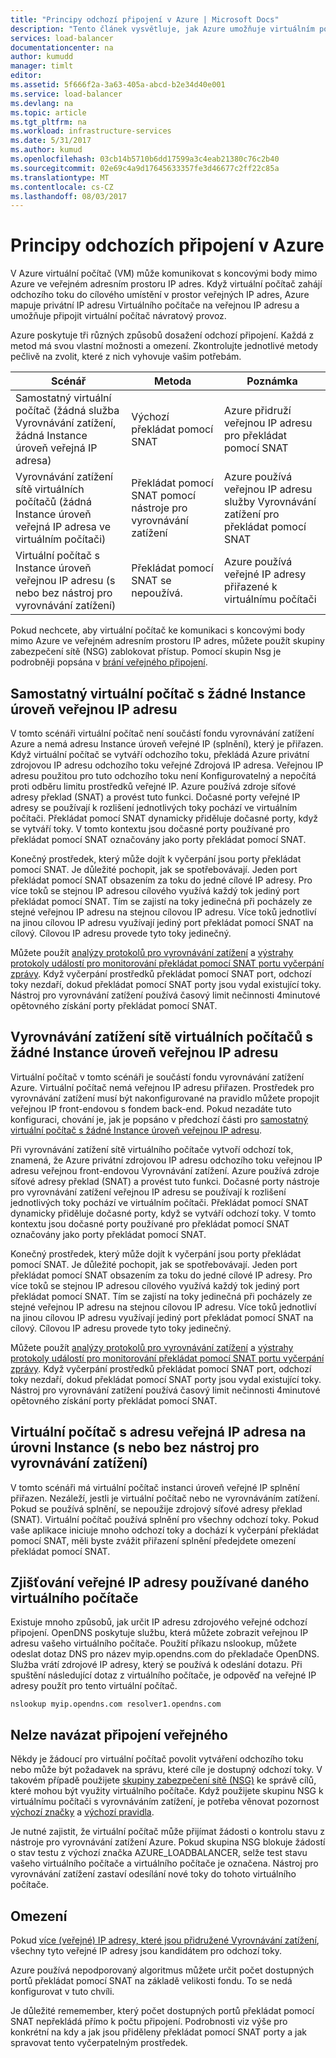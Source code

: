 ```yaml
---
title: "Principy odchozí připojení v Azure | Microsoft Docs"
description: "Tento článek vysvětluje, jak Azure umožňuje virtuálním počítačům komunikovat s služby veřejného Internetu."
services: load-balancer
documentationcenter: na
author: kumudd
manager: timlt
editor: 
ms.assetid: 5f666f2a-3a63-405a-abcd-b2e34d40e001
ms.service: load-balancer
ms.devlang: na
ms.topic: article
ms.tgt_pltfrm: na
ms.workload: infrastructure-services
ms.date: 5/31/2017
ms.author: kumud
ms.openlocfilehash: 03cb14b5710b6dd17599a3c4eab21380c76c2b40
ms.sourcegitcommit: 02e69c4a9d17645633357fe3d46677c2ff22c85a
ms.translationtype: MT
ms.contentlocale: cs-CZ
ms.lasthandoff: 08/03/2017
---
```

# <a name="understanding-outbound-connections-in-azure"></a>Principy odchozích připojení v Azure

V Azure virtuální počítač (VM) může komunikovat s koncovými body mimo Azure ve veřejném adresním prostoru IP adres. Když virtuální počítač zahájí odchozího toku do cílového umístění v prostor veřejných IP adres, Azure mapuje privátní IP adresu Virtuálního počítače na veřejnou IP adresu a umožňuje připojit virtuální počítač návratový provoz.

Azure poskytuje tři různých způsobů dosažení odchozí připojení. Každá z metod má svou vlastní možnosti a omezení. Zkontrolujte jednotlivé metody pečlivě na zvolit, které z nich vyhovuje vašim potřebám.

| Scénář | Metoda | Poznámka |
| --- | --- | --- |
| Samostatný virtuální počítač (žádná služba Vyrovnávání zatížení, žádná Instance úroveň veřejná IP adresa) |Výchozí překládat pomocí SNAT |Azure přidruží veřejnou IP adresu pro překládat pomocí SNAT |
| Vyrovnávání zatížení sítě virtuálních počítačů (žádná Instance úroveň veřejná IP adresa ve virtuálním počítači) |Překládat pomocí SNAT pomocí nástroje pro vyrovnávání zatížení |Azure používá veřejnou IP adresu služby Vyrovnávání zatížení pro překládat pomocí SNAT |
| Virtuální počítač s Instance úroveň veřejnou IP adresu (s nebo bez nástroj pro vyrovnávání zatížení) |Překládat pomocí SNAT se nepoužívá. |Azure používá veřejné IP adresy přiřazené k virtuálnímu počítači |

Pokud nechcete, aby virtuální počítač ke komunikaci s koncovými body mimo Azure ve veřejném adresním prostoru IP adres, můžete použít skupiny zabezpečení sítě (NSG) zablokovat přístup. Pomocí skupin Nsg je podrobněji popsána v [brání veřejného připojení](#preventing-public-connectivity).

## <a name="standalone-vm-with-no-instance-level-public-ip-address"></a>Samostatný virtuální počítač s žádné Instance úroveň veřejnou IP adresu

V tomto scénáři virtuální počítač není součástí fondu vyrovnávání zatížení Azure a nemá adresu Instance úroveň veřejné IP (splnění), který je přiřazen. Když virtuální počítač se vytváří odchozího toku, překládá Azure privátní zdrojovou IP adresu odchozího toku veřejné Zdrojová IP adresa. Veřejnou IP adresu použitou pro tuto odchozího toku není Konfigurovatelný a nepočítá proti odběru limitu prostředků veřejné IP. Azure používá zdroje síťové adresy překlad (SNAT) a provést tuto funkci. Dočasné porty veřejné IP adresy se používají k rozlišení jednotlivých toky pochází ve virtuálním počítači. Překládat pomocí SNAT dynamicky přiděluje dočasné porty, když se vytváří toky. V tomto kontextu jsou dočasné porty používané pro překládat pomocí SNAT označovány jako porty překládat pomocí SNAT.

Konečný prostředek, který může dojít k vyčerpání jsou porty překládat pomocí SNAT. Je důležité pochopit, jak se spotřebovávají. Jeden port překládat pomocí SNAT obsazením za toku do jedné cílové IP adresy. Pro více toků se stejnou IP adresou cílového využívá každý tok jediný port překládat pomocí SNAT. Tím se zajistí na toky jedinečná při pocházely ze stejné veřejnou IP adresu na stejnou cílovou IP adresu. Více toků jednotliví na jinou cílovou IP adresu využívají jediný port překládat pomocí SNAT na cílový. Cílovou IP adresu provede tyto toky jedinečný.

Můžete použít [analýzy protokolů pro vyrovnávání zatížení](load-balancer-monitor-log.md) a [výstrahy protokoly událostí pro monitorování překládat pomocí SNAT portu vyčerpání zprávy](load-balancer-monitor-log.md#alert-event-log). Když vyčerpání prostředků překládat pomocí SNAT port, odchozí toky nezdaří, dokud překládat pomocí SNAT porty jsou vydal existující toky. Nástroj pro vyrovnávání zatížení používá časový limit nečinnosti 4minutové opětovného získání porty překládat pomocí SNAT.

## <a name="load-balanced-vm-with-no-instance-level-public-ip-address"></a>Vyrovnávání zatížení sítě virtuálních počítačů s žádné Instance úroveň veřejnou IP adresu

Virtuální počítač v tomto scénáři je součástí fondu vyrovnávání zatížení Azure.  Virtuální počítač nemá veřejnou IP adresu přiřazen. Prostředek pro vyrovnávání zatížení musí být nakonfigurované na pravidlo můžete propojit veřejnou IP front-endovou s fondem back-end.  Pokud nezadáte tuto konfiguraci, chování je, jak je popsáno v předchozí části pro [samostatný virtuální počítač s žádné Instance úroveň veřejnou IP adresu](load-balancer-outbound-connections.md#standalone-vm-with-no-instance-level-public-ip-address).

Při vyrovnávání zatížení sítě virtuálního počítače vytvoří odchozí tok, znamená, že Azure privátní zdrojovou IP adresu odchozího toku veřejnou IP adresu veřejnou front-endovou Vyrovnávání zatížení. Azure používá zdroje síťové adresy překlad (SNAT) a provést tuto funkci. Dočasné porty nástroje pro vyrovnávání zatížení veřejnou IP adresu se používají k rozlišení jednotlivých toky pochází ve virtuálním počítači. Překládat pomocí SNAT dynamicky přiděluje dočasné porty, když se vytváří odchozí toky. V tomto kontextu jsou dočasné porty používané pro překládat pomocí SNAT označovány jako porty překládat pomocí SNAT.

Konečný prostředek, který může dojít k vyčerpání jsou porty překládat pomocí SNAT. Je důležité pochopit, jak se spotřebovávají. Jeden port překládat pomocí SNAT obsazením za toku do jedné cílové IP adresy. Pro více toků se stejnou IP adresou cílového využívá každý tok jediný port překládat pomocí SNAT. Tím se zajistí na toky jedinečná při pocházely ze stejné veřejnou IP adresu na stejnou cílovou IP adresu. Více toků jednotliví na jinou cílovou IP adresu využívají jediný port překládat pomocí SNAT na cílový. Cílovou IP adresu provede tyto toky jedinečný.

Můžete použít [analýzy protokolů pro vyrovnávání zatížení](load-balancer-monitor-log.md) a [výstrahy protokoly událostí pro monitorování překládat pomocí SNAT portu vyčerpání zprávy](load-balancer-monitor-log.md#alert-event-log). Když vyčerpání prostředků překládat pomocí SNAT port, odchozí toky nezdaří, dokud překládat pomocí SNAT porty jsou vydal existující toky. Nástroj pro vyrovnávání zatížení používá časový limit nečinnosti 4minutové opětovného získání porty překládat pomocí SNAT.

## <a name="vm-with-an-instance-level-public-ip-address-with-or-without-load-balancer"></a>Virtuální počítač s adresu veřejná IP adresa na úrovni Instance (s nebo bez nástroj pro vyrovnávání zatížení)

V tomto scénáři má virtuální počítač instanci úroveň veřejné IP splnění přiřazen. Nezáleží, jestli je virtuální počítač nebo ne vyrovnáváním zatížení. Pokud se používá splnění, se nepoužije zdrojový síťové adresy překlad (SNAT). Virtuální počítač používá splnění pro všechny odchozí toky. Pokud vaše aplikace iniciuje mnoho odchozí toky a dochází k vyčerpání překládat pomocí SNAT, měli byste zvážit přiřazení splnění předejdete omezení překládat pomocí SNAT.

## <a name="discovering-the-public-ip-used-by-a-given-vm"></a>Zjišťování veřejné IP adresy používané daného virtuálního počítače

Existuje mnoho způsobů, jak určit IP adresu zdrojového veřejné odchozí připojení. OpenDNS poskytuje službu, která můžete zobrazit veřejnou IP adresu vašeho virtuálního počítače. Použití příkazu nslookup, můžete odeslat dotaz DNS pro název myip.opendns.com do překladače OpenDNS. Služba vrátí zdrojové IP adresy, který se používá k odeslání dotazu. Při spuštění následující dotaz z virtuálního počítače, je odpověď na veřejné IP adresy použít pro tento virtuální počítač.

    nslookup myip.opendns.com resolver1.opendns.com

## <a name="preventing-public-connectivity"></a>Nelze navázat připojení veřejného

Někdy je žádoucí pro virtuální počítač povolit vytváření odchozího toku nebo může být požadavek na správu, které cíle je dostupný odchozí toky. V takovém případě použijete [skupiny zabezpečení sítě (NSG)](../virtual-network/virtual-networks-nsg.md) ke správě cílů, které mohou být využity virtuálního počítače. Když použijete skupinu NSG k virtuálnímu počítači s vyrovnáváním zatížení, je potřeba věnovat pozornost [výchozí značky](../virtual-network/virtual-networks-nsg.md#default-tags) a [výchozí pravidla](../virtual-network/virtual-networks-nsg.md#default-rules).

Je nutné zajistit, že virtuální počítač může přijímat žádosti o kontrolu stavu z nástroje pro vyrovnávání zatížení Azure. Pokud skupina NSG blokuje žádostí o stav testu z výchozí značka AZURE_LOADBALANCER, selže test stavu vašeho virtuálního počítače a virtuálního počítače je označena. Nástroj pro vyrovnávání zatížení zastaví odesílání nové toky do tohoto virtuálního počítače.

## <a name="limitations"></a>Omezení

Pokud [více (veřejné) IP adresy, které jsou přidružené Vyrovnávání zatížení](load-balancer-multivip-overview.md), všechny tyto veřejné IP adresy jsou kandidátem pro odchozí toky.

Azure používá nepodporovaný algoritmus můžete určit počet dostupných portů překládat pomocí SNAT na základě velikosti fondu.  To se nedá konfigurovat v tuto chvíli.

Je důležité rememember, který počet dostupných portů překládat pomocí SNAT nepřekládá přímo k počtu připojení. Podrobnosti viz výše pro konkrétní na kdy a jak jsou přiděleny překládat pomocí SNAT porty a jak spravovat tento vyčerpatelným prostředek.
